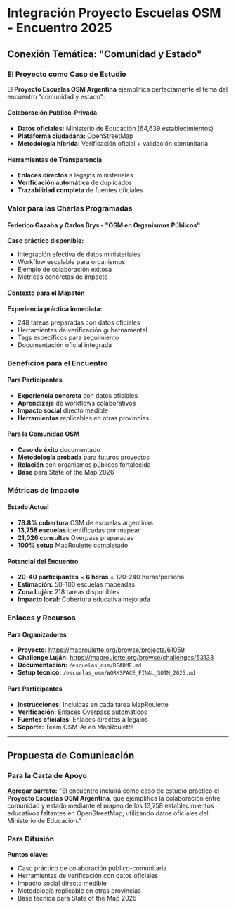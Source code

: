 # Integración Proyecto Escuelas OSM - Encuentro 2025

## Conexión Temática: "Comunidad y Estado"

### El Proyecto como Caso de Estudio
El **Proyecto Escuelas OSM Argentina** ejemplifica perfectamente el tema del encuentro "comunidad y estado":

#### Colaboración Público-Privada
- **Datos oficiales:** Ministerio de Educación (64,639 establecimientos)
- **Plataforma ciudadana:** OpenStreetMap  
- **Metodología híbrida:** Verificación oficial + validación comunitaria

#### Herramientas de Transparencia
- **Enlaces directos** a legajos ministeriales
- **Verificación automática** de duplicados
- **Trazabilidad completa** de fuentes oficiales

### Valor para las Charlas Programadas

#### Federico Gazaba y Carlos Brys - "OSM en Organismos Públicos"
**Caso práctico disponible:**
- Integración efectiva de datos ministeriales
- Workflow escalable para organismos
- Ejemplo de colaboración exitosa
- Métricas concretas de impacto

#### Contexto para el Mapatón
**Experiencia práctica inmediata:**
- 248 tareas preparadas con datos oficiales
- Herramientas de verificación gubernamental
- Tags específicos para seguimiento
- Documentación oficial integrada

### Beneficios para el Encuentro

#### Para Participantes
- **Experiencia concreta** con datos oficiales
- **Aprendizaje** de workflows colaborativos
- **Impacto social** directo medible
- **Herramientas** replicables en otras provincias

#### Para la Comunidad OSM
- **Caso de éxito** documentado
- **Metodología probada** para futuros proyectos
- **Relación** con organismos públicos fortalecida
- **Base** para State of the Map 2026

### Métricas de Impacto

#### Estado Actual
- **78.8% cobertura** OSM de escuelas argentinas
- **13,758 escuelas** identificadas por mapear
- **21,026 consultas** Overpass preparadas
- **100% setup** MapRoulette completado

#### Potencial del Encuentro
- **20-40 participantes** × **6 horas** = 120-240 horas/persona
- **Estimación:** 50-100 escuelas mapeadas
- **Zona Luján:** 218 tareas disponibles
- **Impacto local:** Cobertura educativa mejorada

### Enlaces y Recursos

#### Para Organizadores
- **Proyecto:** https://maproulette.org/browse/projects/61059
- **Challenge Luján:** https://maproulette.org/browse/challenges/53133  
- **Documentación:** `/escuelas_osm/README.md`
- **Setup técnico:** `/escuelas_osm/WORKSPACE_FINAL_SOTM_2025.md`

#### Para Participantes
- **Instrucciones:** Incluidas en cada tarea MapRoulette
- **Verificación:** Enlaces Overpass automáticos
- **Fuentes oficiales:** Enlaces directos a legajos
- **Soporte:** Team OSM-Ar en MapRoulette

---

## Propuesta de Comunicación

### Para la Carta de Apoyo
**Agregar párrafo:**
"El encuentro incluirá como caso de estudio práctico el **Proyecto Escuelas OSM Argentina**, que ejemplifica la colaboración entre comunidad y estado mediante el mapeo de los 13,758 establecimientos educativos faltantes en OpenStreetMap, utilizando datos oficiales del Ministerio de Educación."

### Para Difusión
**Puntos clave:**
- Caso práctico de colaboración público-comunitaria
- Herramientas de verificación con datos oficiales
- Impacto social directo medible
- Metodología replicable en otras provincias
- Base técnica para State of the Map 2026